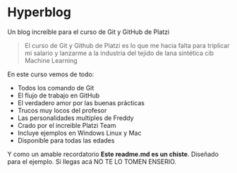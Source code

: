 # Hyperblog
Un blog increíble para el curso de Git y GitHub de Platzi 
> El curso de Git y Github de Platzi es lo que me hacia falta para triplicar mi salario y lanzarme a la industria del tejido de lana sintética cib Machine Learning

En este curso vemos de todo:
- Todos los comando de Git
- El flujo de trabajo en GitHub
- El verdadero amor por las buenas prácticas 
- Trucos muy locos del profesor
- Las personalidades multiples de Freddy
- Crado por el increible Platzi Team
- Incluye ejemplos en Windows Linux y Mac
- Disponible para todas las edades

Y como un amable recordatorio **Este readme.md es un chiste**. Diseñado para el ejemplo. Si llegas acá NO TE LO TOMEN ENSERIO.